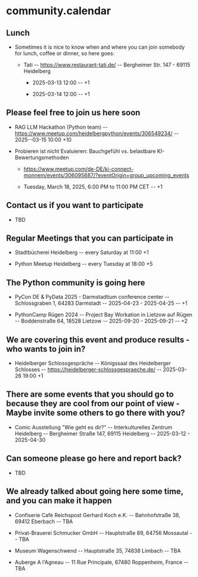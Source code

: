 community.calendar
==================

Lunch
-----

- Sometimes it is nice to know when and where you can join somebody for lunch, coffee or dinner, so here goes:

    - Tati -- https://www.restaurant-tati.de/ -- Bergheimer Str. 147 - 69115 Heidelberg
 
      - 2025-03-13 12:00 -- +1

      - 2025-03-14 12:00 -- +1

Please feel free to join us here soon
-------------------------------------

- RAG LLM Hackathon (Python team) -- https://www.meetup.com/heidelbergpython/events/306549234/ -- 2025--03-15 10:00 +10

- Probieren ist nicht Evaluieren: Bauchgefühl vs. belastbare KI-Bewertungsmethoden

  - https://www.meetup.com/de-DE/ki-connect-monnem/events/306095687/?eventOrigin=group_upcoming_events
 
  - Tuesday, March 18, 2025, 6:00 PM to 11:00 PM CET -- +1

Contact us if you want to participate
-------------------------------------

- TBD

Regular Meetings that you can participate in
--------------------------------------------

- Stadtbücherei Heidelberg -- every Saturday at 11:00 +1

- Python Meetup Heidelberg -- every Tuesday at 18:00 +5

The Python community is going here
----------------------------------

- PyCon DE & PyData 2025 - Darmstadtium conference center -- Schlossgraben 1, 64283 Darmstadt -- 2025-04-23 - 2025-04-25 -- +1

- PythonCamp Rügen 2024 -- Project Bay Workation in Lietzow auf Rügen -- Boddenstraße 64, 18528 Lietzow -- 2025-09-20 - 2025-09-21 -- +2

We are covering this event and produce results - who wants to join in?
----------------------------------------------------------------------

- Heidelberger Schlossgespräche -- Königssaal des Heidelberger Schlosses -- https://heidelberger-schlossgespraeche.de/ -- 2025-03-26 19:00 +1

There are some events that you should go to because they are cool from our point of view - Maybe invite some others to go there with you?
-----------------------------------------------------------------------------------------------------------------------------------------

- Comic Ausstellung "Wie geht es dir?" -- Interkulturelles Zentrum Heidelberg -- Bergheimer Straße 147, 69115 Heidelberg -- 2025-03-12 - 2025-04-30

Can someone please go here and report back?
-------------------------------------------

- TBD

We already talked about going here some time, and you can make it happen
------------------------------------------------------------------------

- Confiserie Café Reichspost Gerhard Koch e.K. -- Bahnhofstraße 38, 69412 Eberbach -- TBA

- Privat-Brauerei Schmucker GmbH -- Hauptstraße 89, 64756 Mossautal -- TBA

- Museum Wagenschwend -- Hauptstraße 35, 74838 Limbach -- TBA

- Auberge A l'Agneau -- 11 Rue Principale, 67480 Roppenheim, France -- TBA

